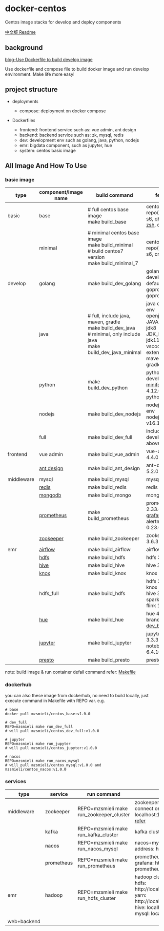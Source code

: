 # docker-centos
Centos image stacks for develop and deploy components

[中文版 Readme](https://github.com/smiecj/docker-centos/blob/main/README_zh.md)

## background
[blog-Use Dockerfile to build develop image](https://smiecj.github.io/2021/12/19/dockerfile-centos-dev/)

Use dockerfile and compose file to build docker image and run develop environment. Make life more easy!

## project structure
- deployments
  - compose: deployment on docker compose

- Dockerfiles
  - frontend: frontend service such as: vue admin, ant design
  - backend: backend service such as: zk, mysql, redis
  - dev: development env such as golang, java, python, nodejs
  - emr: bigdata component, such as jupyter, hue
  - system: centos basic image

## All Image And How To Use

### basic image

|  type   | component/image name  | build command | feature
|  ----  | ---- | ---- | ---- |
| basic  | base | # full centos base image<br>make build_base | centos8, yum repo([tsinghua](https://mirrors.tuna.tsinghua.edu.cn/centos-vault/)), [s6](https://github.com/just-containers/s6-overlay), [oh-my-zsh](https://github.com/ohmyzsh/ohmyzsh), crontab  |
|   | minimal | # minimal centos base image<br>make build_minimal<br># build centos7 version<br>make build_minimal_7  | centos, yum repo(tsinghua), s6, crontab |
| develop  | golang | make build_dev_golang | golang develop env<br>default goproxy: goproxy.cn |
|   | java | # full, include java, maven, gradle<br>make build_dev_java<br># minimal, only include java<br>make build_dev_java_minimal | java develop env<br>openjdk<br>JAVA_HOME: jdk8<br>JDK_HOME: jdk11 for vscode java extension<br>maven: 3.8.4<br>gradle: 7.0.2 |
|   | python | make build_dev_python | python develop env<br>[miniforge](https://github.com/conda-forge/miniforge): 4.12.0<br>python: 3.8 |
|   | nodejs | make build_dev_nodejs | nodejs develop env<br>nodejs: v16.15.0 |
|   | full | make build_dev_full | include all develop env above |
| frontend  | vue admin | make build_vue_admin | vue-admin 4.4.0 |
|   | [ant design](https://pro.ant.design) | make build_ant_design | ant-design 5.2.0 |
| middleware  | mysql | make build_mysql | mysql 8.0.27 |
|   | [redis](https://redis.io) | make build_redis | redis 7.0-rc2 |
|   | [mongodb](https://www.mongodb.com) | make build_mongo | mongo 6.0.0 |
|   | [prometheus](https://prometheus.io) | make build_prometheus | prometheus 2.33.4<br>[grafana](https://grafana.com) 8.4.2<br>alertmanager 0.23.0 |
|   | [zookeeper](https://zookeeper.apache.org) | make build_zookeeper | zookeeper 3.6.3 |
| emr  | [airflow](https://airflow.apache.org) | make build_airflow | airflow 2.1.2 |
|   | [hdfs](https://hadoop.apache.org) | make build_hdfs | hdfs 3.3.2 |
|   | [hive](https://hive.apache.org) | make build_hive | hive 3.1.2 |
|   | [knox](https://knox.apache.org) | make build_knox | knox 1.6.1 |
|   | hdfs_full | make build_hdfs | hdfs 3.3.2<br>knox 1.6.1<br>hive 3.1.2<br>spark 3.2<br>flink 1.15 |
|   | [hue](https://gethue.com) | make build_hue | hue 4.3.0 fix branch: [dev_bugfix](https://github.com/smiecj/hue/tree/dev_bugfix) |
|   | [jupyter](https://jupyter.org) | make build_jupyter | jupyterlab 3.3.3<br>notebook 6.4.10 |
|   | [presto](https://prestodb.io) | make build_presto | presto 0.273.3 |

note: build image & run container defail command refer: [Makefile](https://github.com/smiecj/docker-centos/blob/main/Makefile)

### dockerhub

you can also these image from dockerhub, no need to build locally, just execute command in Makefile with REPO var. e.g.

```shell
# base
docker pull mzsmieli/centos_base:v1.0.0

# dev_full
REPO=mzsmieli make run_dev_full
# will pull mzsmieli/centos_dev_full:v1.0.0

# jupyter
REPO=mzsmieli make run_jupyter
# will pull mzsmieli/centos_jupyter:v1.0.0

# nacos
REPO=mzsmieli make run_nacos_mysql
# will pull mzsmieli/centos_mysql:v1.0.0 and mzsmieli/centos_nacos:v1.0.0
```

### services

|  type   | service  | run command | feature
|  ----  | ---- | ---- | ---- |
|  middleware  | zookeeper | REPO=mzsmieli make run_zookeeper_cluster | zookeeper cluster(3 node)<br>connect on host: zkCli.sh -server localhost:12181<br>[refer](https://github.com/acntech/docker-zookeeper/blob/develop/docker-compose.cluster.yml) |
|    | kafka | REPO=mzsmieli make run_kafka_cluster | kafka cluster(3 node) |
|    | nacos | REPO=mzsmieli make run_nacos_mysql | nacos+mysql<br>address: http://localhost:8848 |
|    | prometheus | REPO=mzsmieli make run_prometheus | prometheus+grafana+alertmanager<br>grafana: http://localhost:3000<br>prometheus: http://localhost:3001 |
|  emr  | hadoop   | REPO=mzsmieli make run_hdfs_cluster | hadoop cluster<br>hdfs: http://localhost:8443/gateway/sandbox/hdfs<br>yarn: http://localhost:8443/gateway/sandbox/yarn<br>hive: localhost:10000<br>mysql: localhost:33306 |
|  web+backend  | |  | |
